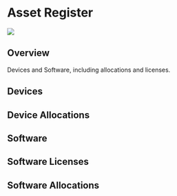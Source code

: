# Asset Register

<img src="/images/assets_location.png" />

## Overview

Devices and Software, including allocations and licenses.

## Devices

## Device Allocations

## Software

## Software Licenses

## Software Allocations

